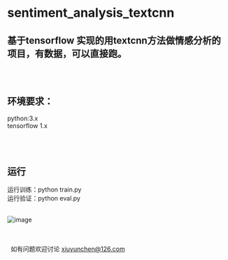 # sentiment_analysis_textcnn
基于tensorflow 实现的用textcnn方法做情感分析的项目，有数据，可以直接跑。
---
<br /> <br /> 
环境要求：
---
python:3.x <br /> 
tensorflow  1.x

<br /> <br /> 
运行<br /> 
---
运行训练：python train.py <br /> 
运行验证：python eval.py<br /> 
 

 ![image](https://github.com/norybaby/sentiment_analysis_textcnn/blob/master/accuracy.png)

<br /> <br /> 
 
如有问题欢迎讨论 xiuyunchen@126.com

